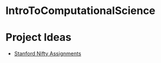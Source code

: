 IntroToComputationalScience
===========================

# Project Ideas #

 * [Stanford Nifty Assignments](http://nifty.stanford.edu/)
